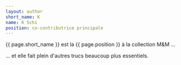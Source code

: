 ```yaml
---
layout: author
short_name: K
name: K Schi
position: co-contributrice principale
---
```

{{ page.short_name }} est la {{ page.position }} à la collection M&M ... 

... et elle fait plein d'autres trucs beaucoup plus essentiels.